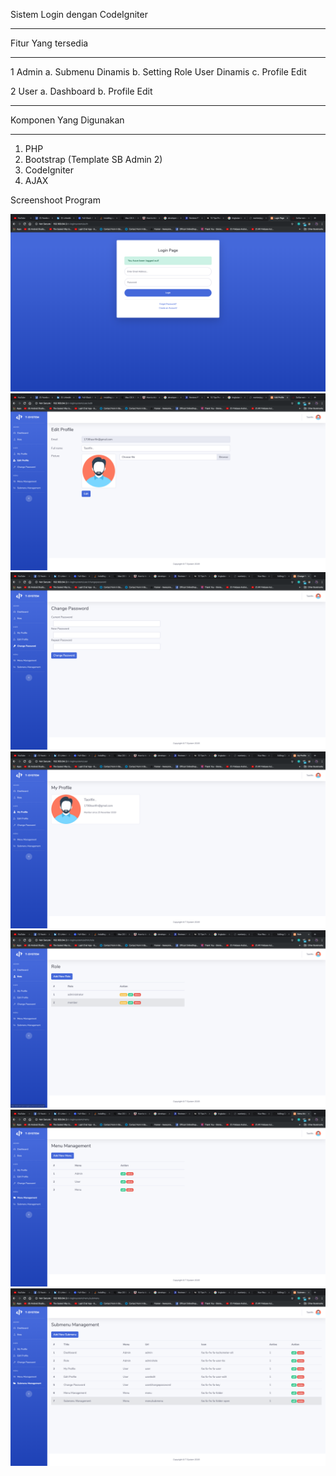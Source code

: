
Sistem Login dengan CodeIgniter



*******************
Fitur Yang tersedia
*******************
1 Admin
  a. Submenu Dinamis
  b. Setting Role User Dinamis
  c. Profile Edit
  
2 User
  a. Dashboard
  b. Profile Edit
  
*******************
Komponen Yang Digunakan
*******************

1. PHP
2. Bootstrap (Template SB Admin 2)
3. CodeIgniter
4. AJAX

Screenshoot Program

![](screenshoots/1.png)
![](screenshoots/2.png)
![](screenshoots/3.png)
![](screenshoots/4.png)
![](screenshoots/5.png)
![](screenshoots/6.png)
![](screenshoots/7.png)
